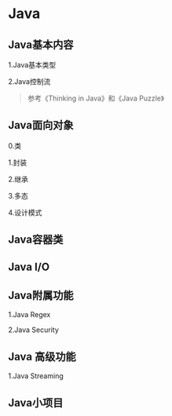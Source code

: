 # Java

## Java基本内容

1.Java基本类型

2.Java控制流

> 参考《Thinking in Java》和《Java Puzzle》

## Java面向对象

0.类

1.封装

2.继承

3.多态

4.设计模式

## Java容器类

## Java I/O

## Java附属功能

1.Java Regex

2.Java Security

## Java 高级功能

1.Java Streaming

## Java小项目